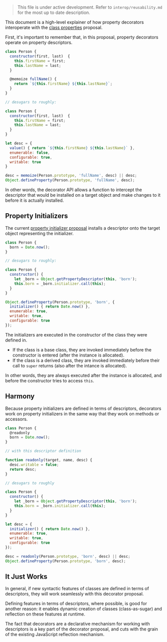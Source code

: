 > This file is under active development. Refer to `interop/reusability.md` for the
> most up to date description.

This document is a high-level explainer of how property decorators
interoperate with the [class properties][class-properties] proposal.

First, it's important to remember that, in this proposal, property
decorators operate on property descriptors.

```js
class Person {
  constructor(first, last)  {
    this.firstName = first;
    this.lastName = last;
  }

  @memoize fullName() {
    return `${this.firstName} ${this.lastName}`;
  }
}

// desugars to roughly:

class Person {
  constructor(first, last)  {
    this.firstName = first;
    this.lastName = last;
  }
}

let desc = {
  value() { return `${this.firstName} ${this.lastName}` },
  enumerable: false,
  configurable: true,
  writable: true
}

desc = memoize(Person.prototype, 'fullName', desc) || desc;
Object.defineProperty(Person.prototype, 'fullName', desc);
```

In other words, the decorator API allows a function to intercept the
descriptor that would be installed on a target object and make changes
to it before it is actually installed.

## Property Initializers

The current [property initializer proposal][class-properties] installs a
descriptor onto the target object representing the initializer.

```js
class Person {
  born = Date.now();
}

// desugars to roughly:

class Person {
  constructor() {
    let _born = Object.getPropertyDescriptor(this, 'born');
    this.born = _born.initializer.call(this);
  }
}

Object.defineProperty(Person.prototype, 'born', {
  initializer() { return Date.now() },
  enumerable: true,
  writable: true,
  configurable: true
});
```

The initializers are executed in the constructor of the class they were
defined in.

* If the class is a base class, they are invoked immediately before the
  constructor is entered (after the instance is allocated).
* If the class is a derived class, they are invoked immediately before
  their call to `super` returns (also after the intance is allocated).

In other words, they are always executed after the instance is
allocated, and before the constructor tries to access `this`.

## Harmony

Because property initializers are defined in terms of descriptors,
decorators work on property initializers in the same way that they work
on methods or accessors.

```js
class Person {
  @readonly
  born = Date.now();
}

// with this descriptor definition

function readonly(target, name, desc) {
  desc.writable = false;
  return desc;
}

// desugars to roughly

class Person {
  constructor() {
    let _born = Object.getPropertyDescriptor(this, 'born');
    this.born = _born.initializer.call(this);
  }
}

let desc = {
  initializer() { return Date.now() },
  enumerable: true,
  writable: true,
  configurable: true
});

desc = readonly(Person.prototype, 'born', desc) || desc;
Object.defineProperty(Person.prototype, 'born', desc);
```

## It Just Works

In general, if new syntactic features of classes are defined in terms of
descriptors, they will work seamlessly with this decorator proposal.

Defining features in terms of descriptors, where possible, is good for
another reason: it enables dynamic creation of classes (class-as-sugar)
and reflection on these features at runtime.

The fact that decorators are a declarative mechanism for working with
descriptors is a key part of the decorator proposal, and cuts with the
grain of the existing JavaScript reflection mechanism.

[class-properties]: https://gist.github.com/jeffmo/054df782c05639da2adb
